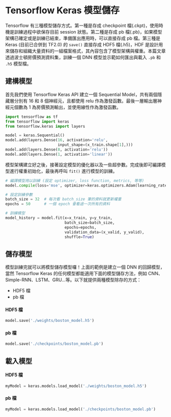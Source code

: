 # Tensorflow Keras 模型儲存
Tensorflow 有三種模型儲存方式。第一種是存成 checkpoint 檔(.ckpt)，使用時機是訓練過程中欲保存目前 session 狀態。第二種是存成 pb 檔(.pb)，如果模型架構已確定或是訓練已結束，準備匯出應用時，可以直接存成 pb 檔。第三種是 Keras (目前已合併到 TF2.0) 的 `save()` 直接存成 HDF5 檔(.h5)，HDF 是設計用來儲存和組織大量資料的一組檔案格式，其內容包含了模型架構與權重。本篇文章透過波士頓房價預測資料集，訓練一個 DNN 模型並示範如何匯出與載入 `.pb` 和 `.h5` 模型檔。


## 建構模型
首先我們使用 Tensorflow Keras API 建立一個 Sequential Model，共有兩個隱藏層分別有 16 和 8 個神經元，且都使用 relu 作為激發函數。最後一層輸出層神經元個數為 1 為房價預測輸出，並使用線性作為激發函數。

```py
import tensorflow as tf
from tensorflow import keras
from tensorflow.keras import layers

model = keras.Sequential()
model.add(layers.Dense(16, activation='relu',
                       input_shape=(x_train.shape[1],)))
model.add(layers.Dense(8, activation='relu'))
model.add(layers.Dense(1, activation='linear'))
```

模型架構建立好之後，接著設定模型的優化器以及一些超參數。完成後即可編譯模型進行權重初始化，最後再呼叫 `fit()` 進行模型的訓練。


```py
# 編譯模型用以訓練 (設定 optimizer, loss function, metrics, 等等)
model.compile(loss='mse', optimizer=keras.optimizers.Adam(learning_rate=0.05))

# 設定訓練參數
batch_size = 32  # 每次看 batch_size 筆的資料就更新權重
epochs = 50      # 一個 epoch 會看過一次所有的資料

# 訓練模型
model_history = model.fit(x=x_train, y=y_train,
                          batch_size=batch_size,
                          epochs=epochs,
                          validation_data=(x_valid, y_valid),
                          shuffle=True)
```

## 儲存模型
模型訓練完就可以將模型儲存模型囉！上面的範例是建立一個 DNN 的回歸模型，當然 Tensorflow Keras 的任何模型都能適用下面的模型儲存方法，例如 CNN、Simple-RNN、LSTM、GRU...等。以下就提供兩種模型除存的方式：
- HDF5 檔
- pb 檔

#### HDF5 檔
```py
model.save('./weights/boston_model.h5') 
```

#### pb 檔
```py
model.save('./checkpoints/boston_model.pb')
```

## 載入模型
#### HDF5 檔
```py
myModel = keras.models.load_model('./weights/boston_model.h5')
```

#### pb 檔
```py
myModel = keras.models.load_model('./checkpoints/boston_model.pb')
```
